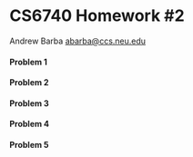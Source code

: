 CS6740 Homework #2
==================

Andrew Barba [abarba@ccs.neu.edu](abarba@ccs.neu.edu)

#### Problem 1

#### Problem 2

#### Problem 3

#### Problem 4

#### Problem 5
